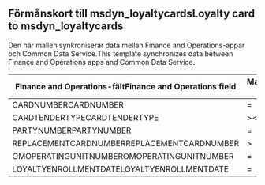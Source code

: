 ## <a name="loyalty-card-to-msdyn_loyaltycards"></a><span data-ttu-id="dd455-101">Förmånskort till msdyn_loyaltycards</span><span class="sxs-lookup"><span data-stu-id="dd455-101">Loyalty card to msdyn_loyaltycards</span></span>

<span data-ttu-id="dd455-102">Den här mallen synkroniserar data mellan Finance and Operations-appar och Common Data Service.</span><span class="sxs-lookup"><span data-stu-id="dd455-102">This template synchronizes data between Finance and Operations apps and Common Data Service.</span></span>

<span data-ttu-id="dd455-103">Finance and Operations-fält</span><span class="sxs-lookup"><span data-stu-id="dd455-103">Finance and Operations field</span></span> | <span data-ttu-id="dd455-104">Mappningstyp</span><span class="sxs-lookup"><span data-stu-id="dd455-104">Map type</span></span> | <span data-ttu-id="dd455-105">Övriga Dynamics 365-fält</span><span class="sxs-lookup"><span data-stu-id="dd455-105">Other Dynamics 365 field</span></span> | <span data-ttu-id="dd455-106">Standardvärde</span><span class="sxs-lookup"><span data-stu-id="dd455-106">Default value</span></span>
---|---|---|---
<span data-ttu-id="dd455-107">CARDNUMBER</span><span class="sxs-lookup"><span data-stu-id="dd455-107">CARDNUMBER</span></span> | = | <span data-ttu-id="dd455-108">msdyn_cardnumber</span><span class="sxs-lookup"><span data-stu-id="dd455-108">msdyn_cardnumber</span></span> | 
<span data-ttu-id="dd455-109">CARDTENDERTYPE</span><span class="sxs-lookup"><span data-stu-id="dd455-109">CARDTENDERTYPE</span></span> | >< | <span data-ttu-id="dd455-110">msdyn_cardtendertype</span><span class="sxs-lookup"><span data-stu-id="dd455-110">msdyn_cardtendertype</span></span> | 
<span data-ttu-id="dd455-111">PARTYNUMBER</span><span class="sxs-lookup"><span data-stu-id="dd455-111">PARTYNUMBER</span></span> | = | <span data-ttu-id="dd455-112">msdyn_partynumber</span><span class="sxs-lookup"><span data-stu-id="dd455-112">msdyn_partynumber</span></span> | 
<span data-ttu-id="dd455-113">REPLACEMENTCARDNUMBER</span><span class="sxs-lookup"><span data-stu-id="dd455-113">REPLACEMENTCARDNUMBER</span></span> | > | <span data-ttu-id="dd455-114">msdyn_replacementcardnumber</span><span class="sxs-lookup"><span data-stu-id="dd455-114">msdyn_replacementcardnumber</span></span> | 
<span data-ttu-id="dd455-115">OMOPERATINGUNITNUMBER</span><span class="sxs-lookup"><span data-stu-id="dd455-115">OMOPERATINGUNITNUMBER</span></span> | = | <span data-ttu-id="dd455-116">msdyn_operatingunitnumber</span><span class="sxs-lookup"><span data-stu-id="dd455-116">msdyn_operatingunitnumber</span></span> | 
<span data-ttu-id="dd455-117">LOYALTYENROLLMENTDATE</span><span class="sxs-lookup"><span data-stu-id="dd455-117">LOYALTYENROLLMENTDATE</span></span> | = | <span data-ttu-id="dd455-118">msdyn_enrollmentdate</span><span class="sxs-lookup"><span data-stu-id="dd455-118">msdyn_enrollmentdate</span></span> | 
